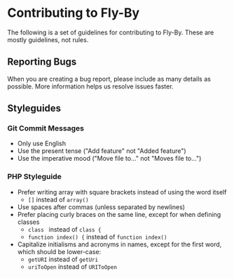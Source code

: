 # Contributing to Fly-By

The following is a set of guidelines for contributing to Fly-By.
These are mostly guidelines, not rules.

## Reporting Bugs

When you are creating a bug report, please include as many details as possible. More information
helps us resolve issues faster.

## Styleguides

### Git Commit Messages

* Only use English
* Use the present tense ("Add feature" not "Added feature")
* Use the imperative mood ("Move file to..." not "Moves file to...")

### PHP Styleguide

* Prefer writing array with square brackets instead of using the word itself
  * `[]` instead of `array()`
* Use spaces after commas (unless separated by newlines)
* Prefer placing curly braces on the same line, except for when defining classes
  * `class ` instead of `class {`
  * `function index() {` instead of `function index()`
* Capitalize initialisms and acronyms in names, except for the first word, which
  should be lower-case:
  * `getURI` instead of `getUri`
  * `uriToOpen` instead of `URIToOpen`
